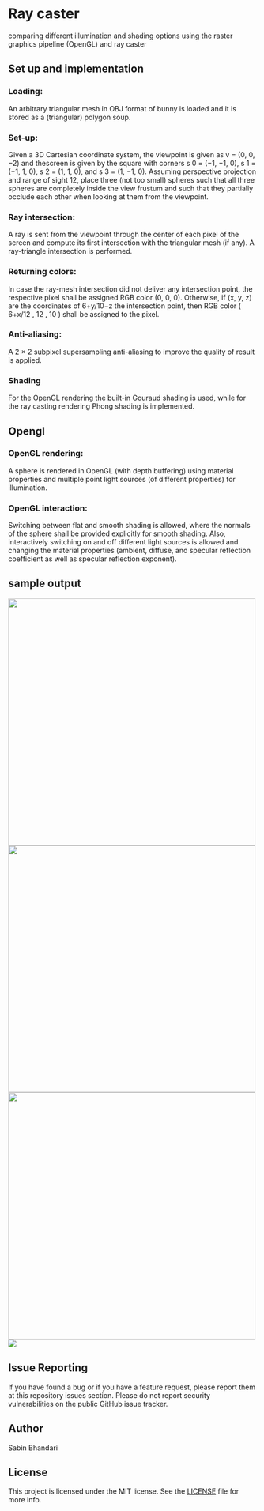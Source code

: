 # Ray caster

comparing different illumination and shading options using the raster graphics pipeline (OpenGL) and ray caster

## Set up and implementation

### Loading:
An arbitrary triangular mesh in OBJ format of bunny is loaded and it is stored as a (triangular) polygon soup.

### Set-up:
Given a 3D Cartesian coordinate system, the viewpoint is given as v = (0, 0, −2) and thescreen is given by the square with corners s 0 = (−1, −1, 0), s 1 = (−1, 1, 0), s 2 = (1, 1, 0), and s 3 = (1, −1, 0). Assuming perspective projection and range of sight 12, place three (not too small) spheres such that all three spheres are completely inside the view frustum and such that they partially occlude each other when looking at them from the viewpoint.

### Ray intersection:
A ray is sent from the viewpoint through the center of each pixel of the screen and compute its first intersection with the triangular mesh (if any). A ray-triangle intersection is performed.

### Returning colors:
In case the ray-mesh intersection did not deliver any intersection point, the respective pixel shall be assigned RGB color (0, 0, 0). Otherwise, if (x, y, z) are the coordinates of 6+y/10−z the intersection point, then RGB color ( 6+x/12 , 12 , 10 ) shall be assigned to the pixel. 

### Anti-aliasing:
A 2 × 2 subpixel supersampling anti-aliasing to improve the quality of result is applied.

### Shading
For the OpenGL rendering the built-in Gouraud shading is used, while for the ray casting rendering Phong shading is implemented.

## Opengl

### OpenGL rendering:
A sphere is rendered in OpenGL (with depth buffering) using material properties and multiple point light sources (of different properties) for illumination.

### OpenGL interaction:
Switching between flat and smooth shading is allowed, where the normals of the sphere shall be provided explicitly for smooth shading. Also, interactively switching on and off different light sources is allowed and changing the material properties (ambient, diffuse, and
specular reflection coefficient as well as specular reflection exponent).

## sample output



<img src="https://github.com/sabean/Computer-Graphics/blob/master/RASTER/image.jpg" width="500">

<img src="https://github.com/sabean/Computer-Graphics/blob/master/RAY-CASTING/images/suzanne.jpg" width="500">

<img src="https://github.com/sabean/Computer-Graphics/blob/master/RAY-CASTING/images/first.ppm" width="500">

<img src="https://github.com/sabean/Computer-Graphics/blob/master/RAY-CASTING/images/rabbit.jpg">


## Issue Reporting

If you have found a bug or if you have a feature request, please report them at this repository issues section. Please do not report security vulnerabilities on the public GitHub issue tracker. 

## Author

Sabin Bhandari

## License

This project is licensed under the MIT license. See the [LICENSE](LICENSE) file for more info.

